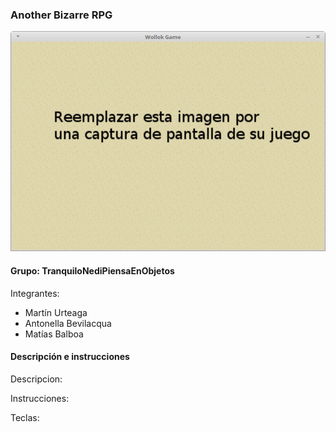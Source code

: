 ### Another Bizarre RPG

![capturaJuego](assets/capturaJuego.png)

#### Grupo: TranquiloNediPiensaEnObjetos

Integrantes:

- Martín Urteaga
- Antonella Bevilacqua
- Matías Balboa

#### Descripción e instrucciones

Descripcion:

Instrucciones:

Teclas:


